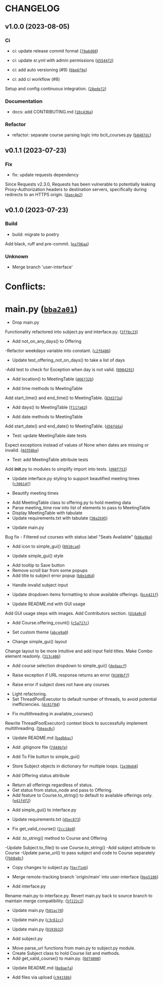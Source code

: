 # CHANGELOG



## v1.0.0 (2023-08-05)

### Ci

* ci: update release commit format ([`79a6d08`](https://github.com/jonbiemond/BCIT-Flex/commit/79a6d08416394280c1994acbc7646fcb0be08048))

* ci: update sr.yml with admin permissions ([`45544f2`](https://github.com/jonbiemond/BCIT-Flex/commit/45544f277126dacc9938f076957fa3a1dd7fbacf))

* ci: add auto versioning (#9) ([`6be6f9e`](https://github.com/jonbiemond/BCIT-Flex/commit/6be6f9efc4f556ed10058f9e37af860ec56cf565))

* ci: add ci workflow (#8)

Setup and config continuous integration. ([`28ede72`](https://github.com/jonbiemond/BCIT-Flex/commit/28ede72214cf00a69c5e4ad6a916b988fd3f1a4c))

### Documentation

* docs: add CONTRIBUTING.md ([`10c436a`](https://github.com/jonbiemond/BCIT-Flex/commit/10c436ab38ee39bbb1b0b82e3392f05e1cf0d372))

### Refactor

* refactor: separate course parsing logic into bcit_courses.py ([`b8407dc`](https://github.com/jonbiemond/BCIT-Flex/commit/b8407dc7bac65e1d6c22d97841ca9da6fe282d95))


## v0.1.1 (2023-07-23)

### Fix

* fix: update requests dependency

Since Requests v2.3.0, Requests has been vulnerable to potentially leaking Proxy-Authorization headers to destination servers, specifically during redirects to an HTTPS origin. ([`daec4e2`](https://github.com/jonbiemond/BCIT-Flex/commit/daec4e26906c980dc5b5f12d4a964df554c94ad0))


## v0.1.0 (2023-07-23)

### Build

* build: migrate to poetry

Add black, ruff and pre-commit. ([`ea796aa`](https://github.com/jonbiemond/BCIT-Flex/commit/ea796aa2c49a758d3587a9712586079956caaee3))

### Unknown

* Merge branch &#39;user-interface&#39;

# Conflicts:
#	main.py ([`bba2a01`](https://github.com/jonbiemond/BCIT-Flex/commit/bba2a019750738767e3343e84a2fc49b1d142539))

* Drop main.py

Functionality refactored into subject.py and interface.py. ([`3ff8c23`](https://github.com/jonbiemond/BCIT-Flex/commit/3ff8c23fce1bbc01c3e44ac2088678f700539f57))

* Add not_on_any_days() to Offering

-Refactor weekdays variable into constant. ([`c2f6486`](https://github.com/jonbiemond/BCIT-Flex/commit/c2f6486380cb17dfc02f76ec22f1b49aac6014bc))

* Update test_offering_not_on_days() to take a list of days

-Add test to check for Exception when day is not valid. ([`8904291`](https://github.com/jonbiemond/BCIT-Flex/commit/89042914d52bc9c877898c1efa7944e4f2e2ed0a))

* Add location() to MeetingTable ([`466732b`](https://github.com/jonbiemond/BCIT-Flex/commit/466732b5eb0c0fbef030e3abca9572a725f7a421))

* Add time methods to MeetingTable

Add start_time() and end_time() to MeetingTable. ([`83d273a`](https://github.com/jonbiemond/BCIT-Flex/commit/83d273a1b8dd93dbb3ab1de6e1b8f99b8f21ecd5))

* Add days() to MeetingTable ([`f117a62`](https://github.com/jonbiemond/BCIT-Flex/commit/f117a627ce04ae3a474da04034dff03b9398cbea))

* Add date methods to MeetingTable

Add start_date() and end_date() to MeetingTable. ([`d56fdda`](https://github.com/jonbiemond/BCIT-Flex/commit/d56fdda87fb20c2175d681f96ab9051fecac21eb))

* Test: update MeetingTable date tests

Expect exceptions instead of values of None when dates are missing or invalid. ([`4d358be`](https://github.com/jonbiemond/BCIT-Flex/commit/4d358beb786c1d57d880bfcb68e2f72be43d711e))

* Test: add MeetingTable attribute tests

Add __init__.py to modules to simplify import into tests. ([`d98f753`](https://github.com/jonbiemond/BCIT-Flex/commit/d98f75356380606028f69880cf95183d3c90a170))

*  Update interface.py styling to support beautified meeting times ([`c30614f`](https://github.com/jonbiemond/BCIT-Flex/commit/c30614f63646b48c2598098e271990715a9e465b))

* Beautify meeting times

- Add MeetingTable class to offering.py to hold meeting data
- Parse meeting_time row into list of elements to pass to MeetingTable
- Display MeetingTable with tabulate
- Update requirements.txt with tabulate ([`30a2b95`](https://github.com/jonbiemond/BCIT-Flex/commit/30a2b9506025bd9fd41a988db9f62563d64826bd))

* Update main.py

Bug fix - Filtered out courses with status label &#34;Seats Available&#34; ([`b86e9b4`](https://github.com/jonbiemond/BCIT-Flex/commit/b86e9b4007da273782b2d07cbade3eb9982341b1))

* Add icon to simple_gui() ([`8910ca4`](https://github.com/jonbiemond/BCIT-Flex/commit/8910ca47295128a056f897065d8bc7947a6915e1))

* Update simple_gui() style

- Add tooltip to Save button
- Remove scroll bar from some popups
- Add title to subject error popup ([`b8e1d64`](https://github.com/jonbiemond/BCIT-Flex/commit/b8e1d649cea3c2178de4ca48d04d116071b77229))

* Handle invalid subject input

- Update dropdown items formatting to show available offerings. ([`bce421f`](https://github.com/jonbiemond/BCIT-Flex/commit/bce421f147df59e052cceb9bd4f92eefd946b4d4))

* Update README.md with GUI usage

Add GUI usage steps with images. Add Contributors section. ([`d14a9c4`](https://github.com/jonbiemond/BCIT-Flex/commit/d14a9c41347d4c92b13689b5938fcb677fb79fff))

* Add Course.offering_count() ([`c5a717c`](https://github.com/jonbiemond/BCIT-Flex/commit/c5a717ccb7452346533c57069d98e926560813ec))

* Set custom theme ([`abce9a0`](https://github.com/jonbiemond/BCIT-Flex/commit/abce9a0e9b3c6cd3c9c65083c221899691083a72))

* Change simple_gui() layout

Change layout to be more intuitive and add input field titles.
Make Combo element readonly. ([`313c486`](https://github.com/jonbiemond/BCIT-Flex/commit/313c486a2cbb6f993ad5f35634fb9d7939c12413))

* Add course selection dropdown to simple_gui() ([`dedaacf`](https://github.com/jonbiemond/BCIT-Flex/commit/dedaacf13087ec987cb74dccd209790e9bd65abe))

* Raise exception if URL response returns an error ([`9189bf7`](https://github.com/jonbiemond/BCIT-Flex/commit/9189bf75280e963555db974608dbc099160e090b))

* Raise error if subject does not have any courses

- Light refactoring.
- Set ThreadPoolExecutor to default number of threads, to avoid potential inefficiencies. ([`dc81f04`](https://github.com/jonbiemond/BCIT-Flex/commit/dc81f04ecc2cd73b802091a284f97d9e7422af40))

* Fix multithreading in available_courses()

Rewrite ThreadPoolExecutor() context block to successfully implement multithreading. ([`56eac0c`](https://github.com/jonbiemond/BCIT-Flex/commit/56eac0c6cbec2780004fd44bb2b66e2daa47046e))

* Update README.md ([`badbbac`](https://github.com/jonbiemond/BCIT-Flex/commit/badbbac59721746a4095d4880741683505385593))

* Add .gitignore file ([`7d44b7e`](https://github.com/jonbiemond/BCIT-Flex/commit/7d44b7e845202ccec3aa4579448d9962c656df71))

* Add To File button to simple_gui()

- Store Subject objects in dictionary for multiple loops. ([`1e30eb8`](https://github.com/jonbiemond/BCIT-Flex/commit/1e30eb89dfdd838490cb177bcd7671ddc7aebc62))

* Add Offering status attribute

- Return all offerings regardless of status.
- Get status from status_node and pass to Offering.
- Add feature to Course.to_string() to default to available offerings only. ([`e41fdf2`](https://github.com/jonbiemond/BCIT-Flex/commit/e41fdf289748a8f53f6874d263ecaa2c8154a3b6))

* Add simple_gui() to interface.py

- Update requirements.txt ([`45ec873`](https://github.com/jonbiemond/BCIT-Flex/commit/45ec8738faf7ef2af7d6883be2fc0c412d9dd80c))

* Fix get_valid_course() ([`2cc18e0`](https://github.com/jonbiemond/BCIT-Flex/commit/2cc18e0622ef1b4e3749ab0d6c89d850e2fee628))

* Add .to_string() method to Course and Offering

-Update Subject.to_file() to use Course.to_string()
-Add subject attribute to Course
-Update parse_url() to pass subject and code to Course separately ([`7bb0a0c`](https://github.com/jonbiemond/BCIT-Flex/commit/7bb0a0c1f3b683af8c2c3549327a8fb9d5576f9d))

* Copy changes to subject.py ([`5ecf1eb`](https://github.com/jonbiemond/BCIT-Flex/commit/5ecf1eb569121a66b9d6f75ae95b05f171d0becd))

* Merge remote-tracking branch &#39;origin/main&#39; into user-interface ([`9ee5106`](https://github.com/jonbiemond/BCIT-Flex/commit/9ee5106cea4c89ac41ca449cfcd799f776e90af0))

* Add interface.py

Rename main.py to interface.py. Revert main.py back to source branch to maintain merge compatibility. ([`5f222c2`](https://github.com/jonbiemond/BCIT-Flex/commit/5f222c2cefee40a2d7384c3b25f930bd0eaf10f0))

* Update main.py ([`501ac70`](https://github.com/jonbiemond/BCIT-Flex/commit/501ac708948fd22bc5ff42a4f4c9acfb6c28308c))

* Update main.py ([`c3c61cc`](https://github.com/jonbiemond/BCIT-Flex/commit/c3c61ccc8d3d038dbded2563b2a28272fe9b4ae6))

* Update main.py ([`9193b32`](https://github.com/jonbiemond/BCIT-Flex/commit/9193b325c826fb3aeb5e995983036dc6184a8136))

* Add subject.py

- Move parse_url functions from main.py to subject.py module.
- Create Subject class to hold Course list and methods.
- Add get_valid_course() to main.py. ([`0d74008`](https://github.com/jonbiemond/BCIT-Flex/commit/0d74008dbc6cf3005d090c6245fc89318e66b6c2))

* Update README.md ([`8e0aefa`](https://github.com/jonbiemond/BCIT-Flex/commit/8e0aefa53b39478c0b5ac41458068a92a73916bf))

* Add files via upload ([`c94158b`](https://github.com/jonbiemond/BCIT-Flex/commit/c94158b765e3d5d4cd9e33f47d35f9090da8e1ba))
